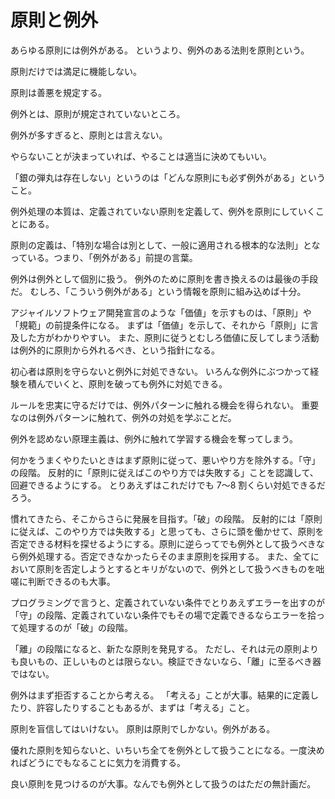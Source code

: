 # 原則と例外

あらゆる原則には例外がある。
というより、例外のある法則を原則という。

原則だけでは満足に機能しない。

原則は善悪を規定する。

例外とは、原則が規定されていないところ。

例外が多すぎると、原則とは言えない。

やらないことが決まっていれば、やることは適当に決めてもいい。

「銀の弾丸は存在しない」というのは「どんな原則にも必ず例外がある」ということ。

例外処理の本質は、定義されていない原則を定義して、例外を原則にしていくことにある。

原則の定義は、「特別な場合は別として、一般に適用される根本的な法則」となっている。つまり、「例外がある」前提の言葉。

例外は例外として個別に扱う。
例外のために原則を書き換えるのは最後の手段だ。
むしろ、「こういう例外がある」という情報を原則に組み込めば十分。

アジャイルソフトウェア開発宣言のような「価値」を示すものは、「原則」や「規範」の前提条件になる。
まずは「価値」を示して、それから「原則」に言及した方がわかりやすい。
また、原則に従うとむしろ価値に反してしまう活動は例外的に原則から外れるべき、という指針になる。

初心者は原則を守らないと例外に対処できない。
いろんな例外にぶつかって経験を積んでいくと、原則を破っても例外に対処できる。

ルールを忠実に守るだけでは、例外パターンに触れる機会を得られない。
重要なのは例外パターンに触れて、例外の対処を学ぶことだ。

例外を認めない原理主義は、例外に触れて学習する機会を奪ってしまう。

何かをうまくやりたいときはまず原則に従って、悪いやり方を除外する。「守」の段階。
反射的に「原則に従えばこのやり方では失敗する」ことを認識して、回避できるようにする。
とりあえずはこれだけでも 7〜8 割くらい対処できるだろう。

慣れてきたら、そこからさらに発展を目指す。「破」の段階。
反射的には「原則に従えば、このやり方では失敗する」と思っても、さらに頭を働かせて、原則を否定できる材料を探せるようにする。原則に逆らってでも例外として扱うべきなら例外処理する。否定できなかったらそのまま原則を採用する。
また、全てにおいて原則を否定しようとするとキリがないので、例外として扱うべきものを咄嗟に判断できるのも大事。

プログラミングで言うと、定義されていない条件でとりあえずエラーを出すのが「守」の段階、定義されていない条件でもその場で定義できるならエラーを拾って処理するのが「破」の段階。

「離」の段階になると、新たな原則を発見する。
ただし、それは元の原則よりも良いもの、正しいものとは限らない。検証できないなら、「離」に至るべき器ではない。

例外はまず拒否することから考える。
「考える」ことが大事。結果的に定義したり、許容したりすることもあるが、まずは「考える」こと。

原則を盲信してはいけない。
原則は原則でしかない。例外がある。

優れた原則を知らないと、いちいち全てを例外として扱うことになる。一度決めればどうにでもなることに気力を消費する。

良い原則を見つけるのが大事。なんでも例外として扱うのはただの無計画だ。
